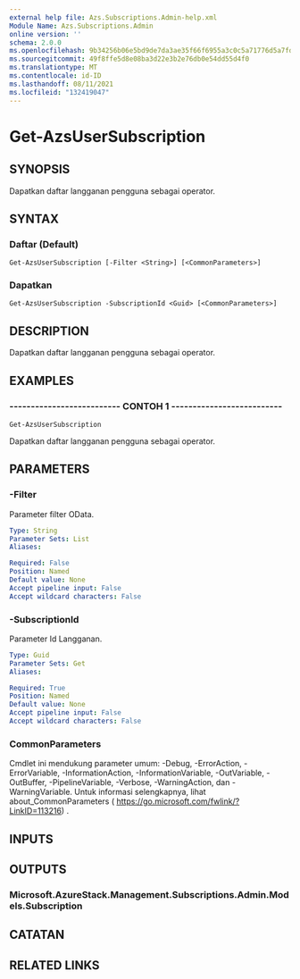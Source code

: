 ```yaml
---
external help file: Azs.Subscriptions.Admin-help.xml
Module Name: Azs.Subscriptions.Admin
online version: ''
schema: 2.0.0
ms.openlocfilehash: 9b34256b06e5bd9de7da3ae35f66f6955a3c0c5a71776d5a7fd7315f094f8d65
ms.sourcegitcommit: 49f8ffe5d8e08ba3d22e3b2e76db0e54dd55d4f0
ms.translationtype: MT
ms.contentlocale: id-ID
ms.lasthandoff: 08/11/2021
ms.locfileid: "132419047"
---
```

# Get-AzsUserSubscription

## SYNOPSIS
Dapatkan daftar langganan pengguna sebagai operator.

## SYNTAX

### Daftar (Default)
```
Get-AzsUserSubscription [-Filter <String>] [<CommonParameters>]
```

### Dapatkan
```
Get-AzsUserSubscription -SubscriptionId <Guid> [<CommonParameters>]
```

## DESCRIPTION
Dapatkan daftar langganan pengguna sebagai operator.

## EXAMPLES

### -------------------------- CONTOH 1 --------------------------
```
Get-AzsUserSubscription
```

Dapatkan daftar langganan pengguna sebagai operator.

## PARAMETERS

### -Filter
Parameter filter OData.

```yaml
Type: String
Parameter Sets: List
Aliases:

Required: False
Position: Named
Default value: None
Accept pipeline input: False
Accept wildcard characters: False
```

### -SubscriptionId
Parameter Id Langganan.

```yaml
Type: Guid
Parameter Sets: Get
Aliases:

Required: True
Position: Named
Default value: None
Accept pipeline input: False
Accept wildcard characters: False
```

### CommonParameters
Cmdlet ini mendukung parameter umum: -Debug, -ErrorAction, -ErrorVariable, -InformationAction, -InformationVariable, -OutVariable, -OutBuffer, -PipelineVariable, -Verbose, -WarningAction, dan -WarningVariable. Untuk informasi selengkapnya, lihat about_CommonParameters ( https://go.microsoft.com/fwlink/?LinkID=113216) .

## INPUTS

## OUTPUTS

### Microsoft.AzureStack.Management.Subscriptions.Admin.Models.Subscription

## CATATAN

## RELATED LINKS

